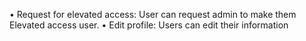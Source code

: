 • Request for elevated access: User can request admin to make them Elevated access user.
• Edit profile: Users can edit their information
